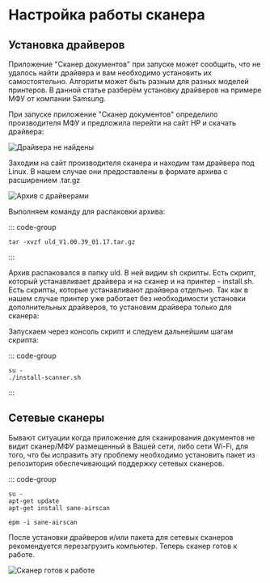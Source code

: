 # Настройка работы сканера

## Установка драйверов

Приложение "Сканер документов" при запуске может сообщить, что не удалось найти драйвера и вам необходимо установить
их самостоятельно. Алгоритм может быть разным для разных моделей принтеров. В данной статье разберём установку
драйверов на примере МФУ от компании Samsung.

При запуске приложение "Сканер документов" определило производителя МФУ и предложила перейти на сайт HP и скачать драйвера:

![Драйвера не найдены](/scanner/screen_1.jpg)

Заходим на сайт производителя сканера и находим там драйвера под Linux. В нашем случае они предоставлены в формате
архива с расширением .tar.gz

![Архив с драйверами](/scanner/screen_2.jpg)


Выполняем команду для распаковки архива:

::: code-group

```shell
tar -xvzf uld_V1.00.39_01.17.tar.gz
```

:::

Архив распаковался в папку uld. В ней видим sh скрипты. Есть скрипт, который устанавливает драйвера и на сканер и на
принтер - install.sh. Есть скрипты, которые устанавливают драйвера отдельно. Так как в нашем случае принтер уже работает
без необходимости установки дополнительных драйверов, то установим драйвера только для сканера:

Запускаем через консоль скрипт и следуем дальнейшим шагам скрипта:

::: code-group

```shell
su -
./install-scanner.sh
```

:::


## Сетевые сканеры

Бывают ситуации когда приложение для сканирования документов не видит сканер/МФУ размещенный в Вашей сети, либо сети Wi-Fi, для того, что бы исправить эту проблему необходимо установить пакет из репозитория обеспечивающий поддержку сетевых сканеров.

::: code-group

```shell[apt-get]
su -
apt-get update
apt-get install sane-airscan
```

```shell[epm]
epm -i sane-airscan
```


После установки драйверов и/или пакета для сетевых сканеров рекомендуется перезагрузить компьютер. Теперь сканер готов к работе.

![Сканер готов к работе](/scanner/screen_3.png)
